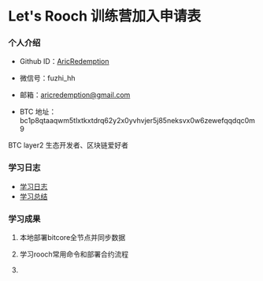 # Let's Rooch 训练营加入申请表

### 个人介绍

* Github ID：[AricRedemption](https://github.com/AricRedemption)

* 微信号：fuzhi_hh

* 邮箱：aricredemption@gmail.com

* BTC 地址：bc1p8qtaaqwm5tlxtkxtdrq62y2x0yvhvjer5j85neksvx0w6zewefqqdqc0m9

BTC layer2 生态开发者、区块链爱好者

### 学习日志

- [学习日志](journal.md)
- [学习总结](summary.md)

### 学习成果

1. 本地部署bitcore全节点并同步数据

2. 学习rooch常用命令和部署合约流程

3.
